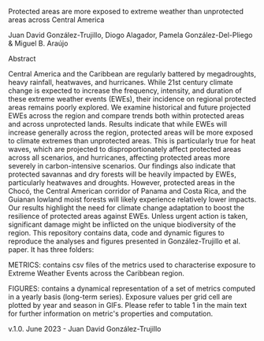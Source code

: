 Protected areas are more exposed to extreme weather than unprotected areas across Central America

Juan David González-Trujillo, Diogo Alagador, Pamela González-Del-Pliego & Miguel B. Araújo

Abstract

Central America and the Caribbean are regularly battered by megadroughts, heavy rainfall, heatwaves, and hurricanes. While 21st century climate change is expected to increase the frequency, intensity, and duration of these extreme weather events (EWEs), their incidence on regional protected areas remains poorly explored. We examine historical and future projected EWEs across the region and compare trends both within protected areas and across unprotected lands. Results indicate that while EWEs will increase generally across the region, protected areas will be more exposed to climate extremes than unprotected areas. This is particularly true for heat waves, which are projected to disproportionately affect protected areas across all scenarios, and hurricanes, affecting protected areas more severely in carbon-intensive scenarios. Our findings also indicate that protected savannas and dry forests will be heavily impacted by EWEs, particularly heatwaves and droughts. However, protected areas in the Chocó, the Central American corridor of Panama and Costa Rica, and the Guianan lowland moist forests will likely experience relatively lower impacts. Our results highlight the need for climate change adaptation to boost the resilience of protected areas against EWEs. Unless urgent action is taken, significant damage might be inflicted on the unique biodiversity of the region. 
This repository contains data, code and dynamic figures to reproduce the analyses and figures presented in González-Trujillo et al. paper. It has three folders:

METRICS: contains csv files of the metrics used to characterise exposure to Extreme Weather Events across the Caribbean region.

FIGURES: contains a dynamical representation of a set of metrics computed in a yearly basis (long-term series). Exposure values per grid cell are plotted by year and season in GIFs. Please refer to table 1 in the main text for further information on metric's properties and computation.

v.1.0. June 2023 - Juan David González-Trujillo
